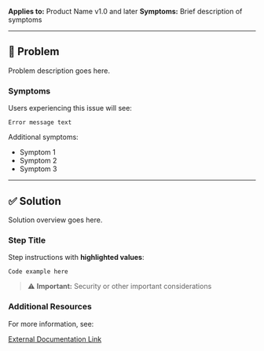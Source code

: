 **Applies to:** Product Name v1.0 and later
**Symptoms:** Brief description of symptoms

---

## 🔴 Problem

Problem description goes here.

### Symptoms

Users experiencing this issue will see:

```
Error message text
```

Additional symptoms:
- Symptom 1
- Symptom 2
- Symptom 3

---

## ✅ Solution

Solution overview goes here.

### Step Title

Step instructions with **highlighted values**:

```
Code example here
```

> ⚠️ **Important:** Security or other important considerations

### Additional Resources

For more information, see:

[External Documentation Link](https://example.com)
